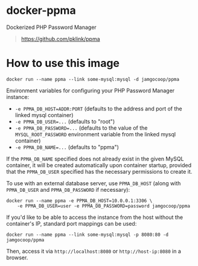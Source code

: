 # docker-ppma

Dockerized PHP Password Manager

> https://github.com/pklink/ppma

# How to use this image

    docker run --name ppma --link some-mysql:mysql -d jamgocoop/ppma

Environment variables for configuring your PHP Password Manager instance:

 - `-e PPMA_DB_HOST=ADDR:PORT` (defaults to the address and port of the linked mysql container)
 - `-e PPMA_DB_USER=...` (defaults to "root")
 - `-e PPMA_DB_PASSWORD=...` (defaults to the value of the `MYSQL_ROOT_PASSWORD` environment variable from the linked mysql container)
 - `-e PPMA_DB_NAME=...` (defaults to "ppma")

If the `PPMA_DB_NAME` specified does not already exist in the given MySQL
container,  it will be created automatically upon container startup, provided
that the `PPMA_DB_USER` specified has the necessary permissions to create
it.

To use with an external database server, use `PPMA_DB_HOST` (along with
`PPMA_DB_USER` and `PPMA_DB_PASSWORD` if necessary):

    docker run --name ppma -e PPMA_DB_HOST=10.0.0.1:3306 \
        -e PPMA_DB_USER=user -e PPMA_DB_PASSWORD=password jamgocoop/ppma

If you'd like to be able to access the instance from the host without the
container's IP, standard port mappings can be used:

    docker run --name ppma --link some-mysql:mysql -p 8080:80 -d jamgocoop/ppma

Then, access it via `http://localhost:8080` or `http://host-ip:8080` in a browser.
